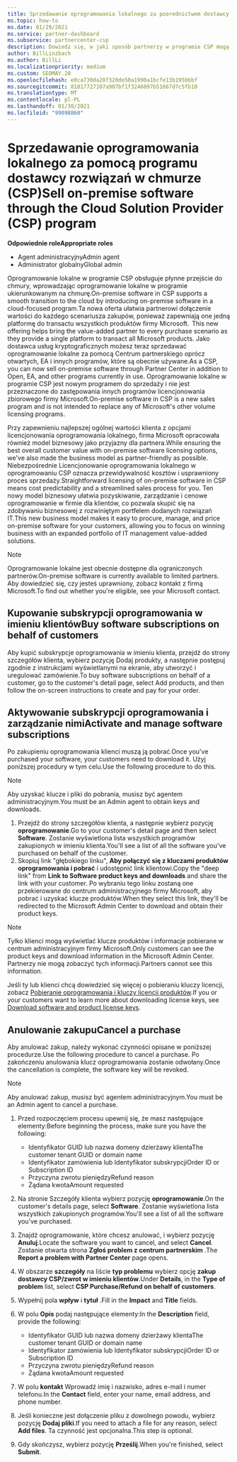 ```yaml
---
title: Sprzedawanie oprogramowania lokalnego za poorednictwem dostawcy usług kryptograficznych
ms.topic: how-to
ms.date: 01/29/2021
ms.service: partner-dashboard
ms.subservice: partnercenter-csp
description: Dowiedz się, w jaki sposób partnerzy w programie CSP mogą kupować, sprzedawać i anulować subskrypcje oprogramowania lokalnego w imieniu klientów w centrum partnerskim.
author: BillLinzbach
ms.author: BillLi
ms.localizationpriority: medium
ms.custom: SEOMAY.20
ms.openlocfilehash: e0ca730da28f320de50a1990a1bcfe13b195bbbf
ms.sourcegitcommit: 81017727107a907bf1f3246097b51667d7c5fb18
ms.translationtype: MT
ms.contentlocale: pl-PL
ms.lasthandoff: 01/30/2021
ms.locfileid: "99098860"
---
```

# <a name="sell-on-premise-software-through-the-cloud-solution-provider-csp-program"></a><span data-ttu-id="270ad-103">Sprzedawanie oprogramowania lokalnego za pomocą programu dostawcy rozwiązań w chmurze (CSP)</span><span class="sxs-lookup"><span data-stu-id="270ad-103">Sell on-premise software through the Cloud Solution Provider (CSP) program</span></span>

<span data-ttu-id="270ad-104">**Odpowiednie role**</span><span class="sxs-lookup"><span data-stu-id="270ad-104">**Appropriate roles**</span></span>

- <span data-ttu-id="270ad-105">Agent administracyjny</span><span class="sxs-lookup"><span data-stu-id="270ad-105">Admin agent</span></span>
- <span data-ttu-id="270ad-106">Administrator globalny</span><span class="sxs-lookup"><span data-stu-id="270ad-106">Global admin</span></span>

<span data-ttu-id="270ad-107">Oprogramowanie lokalne w programie CSP obsługuje płynne przejście do chmury, wprowadzając oprogramowanie lokalne w programie ukierunkowanym na chmurę.</span><span class="sxs-lookup"><span data-stu-id="270ad-107">On-premise software in CSP supports a smooth transition to the cloud by introducing on-premise software in a cloud-focused program.</span></span><span data-ttu-id="270ad-108">Ta nowa oferta ułatwia partnerowi dołączenie wartości do każdego scenariusza zakupów, ponieważ zapewniają one jedną platformę do transactu wszystkich produktów firmy Microsoft.</span><span class="sxs-lookup"><span data-stu-id="270ad-108">  This new offering helps bring the value-added partner to every purchase scenario as they provide a single platform to transact all Microsoft products.</span></span> <span data-ttu-id="270ad-109">Jako dostawca usług kryptograficznych możesz teraz sprzedawać oprogramowanie lokalne za pomocą Centrum partnerskiego oprócz otwartych, EA i innych programów, które są obecnie używane.</span><span class="sxs-lookup"><span data-stu-id="270ad-109">As a CSP, you can now sell on-premise software through Partner Center in addition to Open, EA, and other programs currently in use.</span></span> <span data-ttu-id="270ad-110">Oprogramowanie lokalne w programie CSP jest nowym programem do sprzedaży i nie jest przeznaczone do zastępowania innych programów licencjonowania zbiorowego firmy Microsoft.</span><span class="sxs-lookup"><span data-stu-id="270ad-110">On-premise software in CSP is a new sales program and is not intended to replace any of Microsoft's other volume licensing programs.</span></span> 
 
<span data-ttu-id="270ad-111">Przy zapewnieniu najlepszej ogólnej wartości klienta z opcjami licencjonowania oprogramowania lokalnego, firma Microsoft opracowała również model biznesowy jako przyjazny dla partnera.</span><span class="sxs-lookup"><span data-stu-id="270ad-111">While ensuring the best overall customer value with on-premise software licensing options, we've also made the business model as partner-friendly as possible.</span></span> <span data-ttu-id="270ad-112">Niebezpośrednie Licencjonowanie oprogramowania lokalnego w oprogramowaniu CSP oznacza przewidywalność kosztów i usprawniony proces sprzedaży.</span><span class="sxs-lookup"><span data-stu-id="270ad-112">Straightforward licensing of on-premise software in CSP means cost predictability and a streamlined sales process for you.</span></span> <span data-ttu-id="270ad-113">Ten nowy model biznesowy ułatwia pozyskiwanie, zarządzanie i cenowe oprogramowanie w firmie dla klientów, co pozwala skupić się na zdobywaniu biznesowej z rozwiniętym portfelem dodanych rozwiązań IT.</span><span class="sxs-lookup"><span data-stu-id="270ad-113">This new business model makes it easy to procure, manage, and price on-premise software for your customers, allowing you to focus on winning business with an expanded portfolio of IT management value-added solutions.</span></span> 

>[!NOTE]
><span data-ttu-id="270ad-114">Oprogramowanie lokalne jest obecnie dostępne dla ograniczonych partnerów.</span><span class="sxs-lookup"><span data-stu-id="270ad-114">On-premise software is currently available to limited partners.</span></span> <span data-ttu-id="270ad-115">Aby dowiedzieć się, czy jesteś uprawniony, zobacz kontakt z firmą Microsoft.</span><span class="sxs-lookup"><span data-stu-id="270ad-115">To find out whether you're eligible, see your Microsoft contact.</span></span> 


## <a name="buy-software-subscriptions-on-behalf-of-customers"></a><span data-ttu-id="270ad-116">Kupowanie subskrypcji oprogramowania w imieniu klientów</span><span class="sxs-lookup"><span data-stu-id="270ad-116">Buy software subscriptions on behalf of customers</span></span>

<span data-ttu-id="270ad-117">Aby kupić subskrypcje oprogramowania w imieniu klienta, przejdź do strony szczegółów klienta, wybierz pozycję Dodaj produkty, a następnie postępuj zgodnie z instrukcjami wyświetlanymi na ekranie, aby utworzyć i uregulować zamówienie.</span><span class="sxs-lookup"><span data-stu-id="270ad-117">To buy software subscriptions on behalf of a customer, go to the customer's detail page, select Add products, and then follow the on-screen instructions to create and pay for your order.</span></span>

## <a name="activate-and-manage-software-subscriptions"></a><span data-ttu-id="270ad-118">Aktywowanie subskrypcji oprogramowania i zarządzanie nimi</span><span class="sxs-lookup"><span data-stu-id="270ad-118">Activate and manage software subscriptions</span></span>

<span data-ttu-id="270ad-119">Po zakupieniu oprogramowania klienci muszą ją pobrać.</span><span class="sxs-lookup"><span data-stu-id="270ad-119">Once you've purchased your software, your customers need to download it.</span></span> <span data-ttu-id="270ad-120">Użyj poniższej procedury w tym celu.</span><span class="sxs-lookup"><span data-stu-id="270ad-120">Use the following procedure to do this.</span></span>

>[!NOTE]
><span data-ttu-id="270ad-121">Aby uzyskać klucze i pliki do pobrania, musisz być agentem administracyjnym.</span><span class="sxs-lookup"><span data-stu-id="270ad-121">You must be an Admin agent to obtain keys and downloads.</span></span>

1. <span data-ttu-id="270ad-122">Przejdź do strony szczegółów klienta, a następnie wybierz pozycję **oprogramowanie**.</span><span class="sxs-lookup"><span data-stu-id="270ad-122">Go to your customer's detail page and then select **Software**.</span></span> <span data-ttu-id="270ad-123">Zostanie wyświetlona lista wszystkich programów zakupionych w imieniu klienta.</span><span class="sxs-lookup"><span data-stu-id="270ad-123">You'll see a list of all the software you've purchased on behalf of the customer.</span></span>
2. <span data-ttu-id="270ad-124">Skopiuj link "głębokiego linku", **Aby połączyć się z kluczami produktów oprogramowania i pobrać** i udostępnić link klientowi.</span><span class="sxs-lookup"><span data-stu-id="270ad-124">Copy the "deep link" from **Link to Software product keys and downloads** and share the link with your customer.</span></span> <span data-ttu-id="270ad-125">Po wybraniu tego linku zostaną one przekierowane do centrum administracyjnego firmy Microsoft, aby pobrać i uzyskać klucze produktów.</span><span class="sxs-lookup"><span data-stu-id="270ad-125">When they select this link, they'll be redirected to the Microsoft Admin Center to download and obtain their product keys.</span></span>

>[!NOTE]
><span data-ttu-id="270ad-126">Tylko klienci mogą wyświetlać klucze produktów i informacje pobierane w centrum administracyjnym firmy Microsoft.</span><span class="sxs-lookup"><span data-stu-id="270ad-126">Only customers can see the product keys and download information in the Microsoft Admin Center.</span></span> <span data-ttu-id="270ad-127">Partnerzy nie mogą zobaczyć tych informacji.</span><span class="sxs-lookup"><span data-stu-id="270ad-127">Partners cannot see this information.</span></span>

<span data-ttu-id="270ad-128">Jeśli ty lub klienci chcą dowiedzieć się więcej o pobieraniu kluczy licencji, zobacz [Pobieranie oprogramowania i kluczy licencji produktów](https://go.microsoft.com/fwlink/p/?linkid=2152525).</span><span class="sxs-lookup"><span data-stu-id="270ad-128">If you or your customers want to learn more about downloading license keys, see [Download software and product license keys](https://go.microsoft.com/fwlink/p/?linkid=2152525).</span></span>

## <a name="cancel-a-purchase"></a><span data-ttu-id="270ad-129">Anulowanie zakupu</span><span class="sxs-lookup"><span data-stu-id="270ad-129">Cancel a purchase</span></span>

<span data-ttu-id="270ad-130">Aby anulować zakup, należy wykonać czynności opisane w poniższej procedurze.</span><span class="sxs-lookup"><span data-stu-id="270ad-130">Use the following procedure to cancel a purchase.</span></span> <span data-ttu-id="270ad-131">Po zakończeniu anulowania klucz oprogramowania zostanie odwołany.</span><span class="sxs-lookup"><span data-stu-id="270ad-131">Once the cancellation is complete, the software key will be revoked.</span></span> 

>[!NOTE]
><span data-ttu-id="270ad-132">Aby anulować zakup, musisz być agentem administracyjnym.</span><span class="sxs-lookup"><span data-stu-id="270ad-132">You must be an Admin agent to cancel a purchase.</span></span> 

1.  <span data-ttu-id="270ad-133">Przed rozpoczęciem procesu upewnij się, że masz następujące elementy:</span><span class="sxs-lookup"><span data-stu-id="270ad-133">Before beginning the process, make sure you have the following:</span></span> 
    - <span data-ttu-id="270ad-134">Identyfikator GUID lub nazwa domeny dzierżawy klienta</span><span class="sxs-lookup"><span data-stu-id="270ad-134">The customer tenant GUID or domain name</span></span>
    - <span data-ttu-id="270ad-135">Identyfikator zamówienia lub Identyfikator subskrypcji</span><span class="sxs-lookup"><span data-stu-id="270ad-135">Order ID or Subscription ID</span></span>
    - <span data-ttu-id="270ad-136">Przyczyna zwrotu pieniędzy</span><span class="sxs-lookup"><span data-stu-id="270ad-136">Refund reason</span></span>
    - <span data-ttu-id="270ad-137">Żądana kwota</span><span class="sxs-lookup"><span data-stu-id="270ad-137">Amount requested</span></span>

2.  <span data-ttu-id="270ad-138">Na stronie Szczegóły klienta wybierz pozycję **oprogramowanie**.</span><span class="sxs-lookup"><span data-stu-id="270ad-138">On the customer's details page, select **Software**.</span></span> <span data-ttu-id="270ad-139">Zostanie wyświetlona lista wszystkich zakupionych programów.</span><span class="sxs-lookup"><span data-stu-id="270ad-139">You'll see a list of all the software you've purchased.</span></span> 

3.  <span data-ttu-id="270ad-140">Znajdź oprogramowanie, które chcesz anulować, i wybierz pozycję **Anuluj**.</span><span class="sxs-lookup"><span data-stu-id="270ad-140">Locate the software you want to cancel, and select **Cancel**.</span></span> <span data-ttu-id="270ad-141">Zostanie otwarta strona **Zgłoś problem z centrum partnerskim** .</span><span class="sxs-lookup"><span data-stu-id="270ad-141">The **Report a problem with Partner Center** page opens.</span></span> 

4.  <span data-ttu-id="270ad-142">W obszarze **szczegóły** na liście **typ problemu** wybierz opcję **zakup dostawcy CSP/zwrot w imieniu klientów**.</span><span class="sxs-lookup"><span data-stu-id="270ad-142">Under **Details**, in the **Type of problem** list, select **CSP Purchase/Refund on behalf of customers**.</span></span>

5.  <span data-ttu-id="270ad-143">Wypełnij pola **wpływ** i **tytuł** .</span><span class="sxs-lookup"><span data-stu-id="270ad-143">Fill in the **Impact** and **Title** fields.</span></span> 

6.  <span data-ttu-id="270ad-144">W polu **Opis** podaj następujące elementy:</span><span class="sxs-lookup"><span data-stu-id="270ad-144">In the **Description** field, provide the following:</span></span> 
    -   <span data-ttu-id="270ad-145">Identyfikator GUID lub nazwa domeny dzierżawy klienta</span><span class="sxs-lookup"><span data-stu-id="270ad-145">The customer tenant GUID or domain name</span></span>
    -   <span data-ttu-id="270ad-146">Identyfikator zamówienia lub Identyfikator subskrypcji</span><span class="sxs-lookup"><span data-stu-id="270ad-146">Order ID or Subscription ID</span></span>
    -   <span data-ttu-id="270ad-147">Przyczyna zwrotu pieniędzy</span><span class="sxs-lookup"><span data-stu-id="270ad-147">Refund reason</span></span>
    -   <span data-ttu-id="270ad-148">Żądana kwota</span><span class="sxs-lookup"><span data-stu-id="270ad-148">Amount requested</span></span>

7.  <span data-ttu-id="270ad-149">W polu **kontakt** Wprowadź imię i nazwisko, adres e-mail i numer telefonu.</span><span class="sxs-lookup"><span data-stu-id="270ad-149">In the **Contact** field, enter your name, email address, and phone number.</span></span> 

8.  <span data-ttu-id="270ad-150">Jeśli konieczne jest dołączenie pliku z dowolnego powodu, wybierz pozycję **Dodaj pliki**.</span><span class="sxs-lookup"><span data-stu-id="270ad-150">If you need to attach a file for any reason, select **Add files**.</span></span> <span data-ttu-id="270ad-151">Ta czynność jest opcjonalna.</span><span class="sxs-lookup"><span data-stu-id="270ad-151">This step is optional.</span></span> 

9.  <span data-ttu-id="270ad-152">Gdy skończysz, wybierz pozycję **Prześlij**.</span><span class="sxs-lookup"><span data-stu-id="270ad-152">When you're finished, select **Submit**.</span></span>